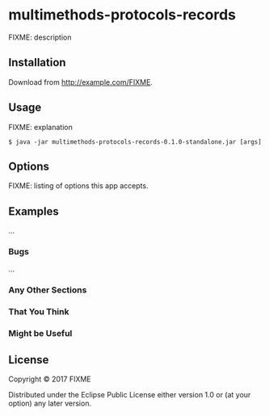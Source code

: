 # multimethods-protocols-records

FIXME: description

## Installation

Download from http://example.com/FIXME.

## Usage

FIXME: explanation

    $ java -jar multimethods-protocols-records-0.1.0-standalone.jar [args]

## Options

FIXME: listing of options this app accepts.

## Examples

...

### Bugs

...

### Any Other Sections
### That You Think
### Might be Useful

## License

Copyright © 2017 FIXME

Distributed under the Eclipse Public License either version 1.0 or (at
your option) any later version.
